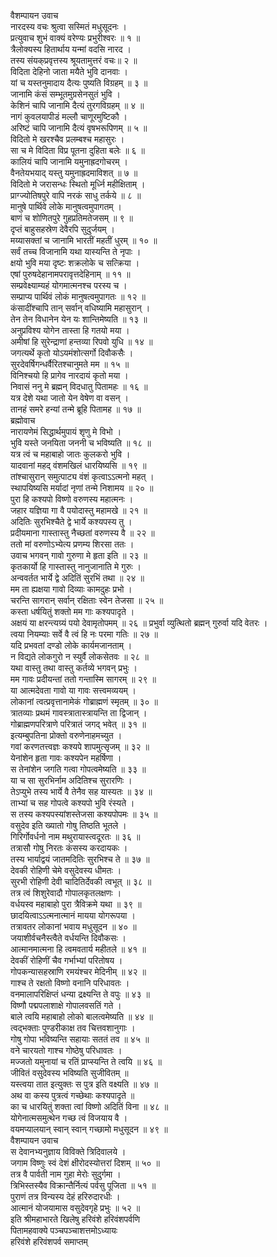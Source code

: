वैशम्पायन उवाच  
नारदस्य वचः श्रुत्वा सस्मितं मधुसूदनः ।  
प्रत्युवाच शुभं वाक्यं वरेण्यः प्रभुरीश्वरः ॥ १ ॥  
त्रैलोक्यस्य हितार्थाय यन्मां वदसि नारद ।  
तस्य संयक्‌प्रवृत्तस्य श्रूयतामुत्तरं वचः॥ २ ॥  
विदिता देहिनो जाता मयैते भुवि दानवाः ।  
यां च यस्तनुमादाय दैत्यः पुष्यति विग्रहम् ॥ ३ ॥  
जानामि कंसं सम्भूतमुग्रसेनसुतं भुवि ।  
केशिनं चापि जानामि दैत्यं तुरगविग्रहम् ॥ ४ ॥  
नागं कुवलयापीडं मल्लौ चाणूरमुष्टिकौ ।  
अरिष्टं चापि जानामि दैत्यं वृषभरूपिणम् ॥ ५ ॥  
विदितो मे खरश्चैव प्रलम्बश्च महासुरः ।  
सा च मे विदिता विप्र पूतना दुहिता बलेः ॥ ६ ॥  
कालियं चापि जानामि यमुनाह्रदगोचरम् ।  
वैनतेयभयाद् यस्तु यमुनाह्रदमाविशत् ॥ ७ ॥  
विदितो मे जरासन्धः स्थितो मूर्ध्नि महीक्षिताम् ।  
प्राग्ज्योतिषपुरे वापि नरकं साधु तर्कये ॥ ८ ॥  
मानुषे पार्थिवे लोके मानुषत्वमुपागतम् ।  
बाणं च शोणितपुरे गुहप्रतिमतेजसम् ॥ ९ ॥  
दृप्तं बाहुसहस्रेण देवैरपि सुदुर्जयम् ।  
मय्यासक्तां च जानामि भारतीं महतीं धुरम् ॥ १० ॥  
सर्वं तच्च विजानामि यथा यास्यन्ति ते नृपाः ।  
क्षयो भुवि मया दृष्टः शक्रलोके च सत्क्रिया ।  
एषां पुरुषदेहानामपरावृत्तदेहिनाम् ॥ ११ ॥  
सम्प्रवेक्ष्याम्यहं योगमात्मनश्च परस्य च ।  
सम्प्राप्य पार्थिवं लोकं मानुषत्वमुपागतः ॥ १२ ॥  
कंसादींश्चापि तान् सर्वान् वधिष्यामि महासुरान् ।  
तेन तेन विधानेन येन यः शान्तिमेष्यति ॥ १३ ॥  
अनुप्रविश्य योगेन तास्ता हि गतयो मया ।  
अमीषां हि सुरेन्द्राणां हन्तव्या रिपवो युधि ॥ १४ ॥  
जगत्यर्थे कृतो योऽयमंशोत्सर्गो दिवौकसैः ।  
सुरदेवर्षिगन्धर्वैरितश्चानुमते मम ॥ १५ ॥  
विनिश्चयो हि प्रागेव नारदायं कृतो मया ।  
निवासं ननु मे ब्रह्मन् विदधातु पितामहः ॥ १६ ॥  
यत्र देशे यथा जातो येन वेषेण वा वसन् ।  
तानहं समरे हन्यां तन्मे ब्रूहि पितामह ॥ १७ ॥  
ब्रह्मोवाच  
नारायणेमं सिद्धार्थमुपायं शृणु मे विभो ।  
भुवि यस्ते जनयिता जननी च भविष्यति ॥ १८ ॥  
यत्र त्वं च महाबाहो जातः कुलकरो भुवि ।  
यादवानां महद् वंशमखिलं धारयिष्यसि ॥ १९ ॥  
तांश्चासुरान् समुत्पाट्य वंशं कृत्वाऽऽत्मनो महत् ।  
स्थापयिष्यसि मर्यादां नृणां तन्मे निशामय ॥ २० ॥  
पुरा हि कश्यपो विष्णो वरुणस्य महात्मनः ।  
जहार यज्ञिया गा वै पयोदास्तु महामखे ॥ २१ ॥  
अदितिः सुरभिश्चैते द्वे भार्ये कश्यपस्य तु ।  
प्रदीयमाना गास्तास्तु नैच्छतां वरुणस्य वै ॥ २२ ॥  
ततो मां वरुणोऽभ्येत्य प्रणम्य शिरसा ततः ।  
उवाच भगवन् गावो गुरुणा मे हृता इति ॥ २३ ॥  
कृतकार्यो हि गास्तास्तु नानुजानाति मे गुरुः ।  
अन्ववर्तत भार्ये द्वे अदितिं सुरभिं तथा ॥ २४ ॥  
मम ता ह्यक्षया गावो दिव्याः कामदुहः प्रभो ।  
चरन्ति सागरान् सर्वान् रक्षिताः स्वेन तेजसा ॥ २५ ॥  
कस्ता धर्षयितुं शक्तो मम गाः कश्यपादृते ।  
अक्षयं या क्षरन्त्यग्र्यं पयो देवामृतोपमम् ॥ २६ ॥
प्रभुर्वा व्युत्थितो ब्रह्मन् गुरुर्वा यदि वेतरः ।  
त्वया नियम्याः सर्वे वै त्वं हि नः परमा गतिः ॥ २७ ॥  
यदि प्रभवतां दण्डो लोके कार्यमजानताम् ।  
न विद्यते लोकगुरो न स्युर्वै लोकसेतवः ॥ २८ ॥  
यथा वास्तु तथा वास्तु कर्तव्ये भगवन् प्रभुः ।  
मम गावः प्रदीयन्तां ततो गन्तास्मि सागरम् ॥ २९ ॥  
या आत्मदेवता गावो या गावः सत्त्वमव्ययम् ।  
लोकानां त्वत्प्रवृत्तानामेकं गोब्राह्मणं स्मृतम् ॥ ३० ॥  
त्रातव्याः प्रथमं गावस्त्रातास्त्रायन्ति ता द्विजान् ।  
गोब्राह्मणपरित्राणे परित्रातं जगद्‌ भवेत् ॥ ३१ ॥  
इत्यम्बुपतिना प्रोक्तो वरुणेनाहमच्युत ।  
गवां करणतत्त्वज्ञः कश्यपे शापमुत्सृजम् ॥ ३२ ॥  
येनांशेन हृता गावः कश्यपेन महर्षिणा ।  
स तेनांशेन जगति गत्वा गोपत्वमेष्यति ॥ ३३ ॥  
या च सा सुरभिर्नाम अदितिश्च सुरारणिः ।  
तेऽप्युभे तस्य भार्ये वै तेनैव सह यास्यतः ॥ ३४ ॥  
ताभ्यां च सह गोपत्वे कश्यपो भुवि रंस्यते ।  
स तस्य कश्यपस्यांशस्तेजसा कश्यपोपमः ॥ ३५ ॥  
वसुदेव इति ख्यातो गोषु तिष्ठति भूतले ।  
गिरिर्गोवर्धनो नाम मथुरायास्त्वदूरतः ॥ ३६ ॥  
तत्रासौ गोषु निरतः कंसस्य करदायकः ।  
तस्य भार्याद्वयं जातमदितिः सुरभिश्च ते ॥ ३७ ॥  
देवकी रोहिणी चेमे वसुदेवस्य धीमतः ।  
सुरभी रोहिणी देवी चादितिर्देवकी त्वभूत् ॥ ३८ ॥  
तत्र त्वं शिशुरेवादौ गोपालकृतलक्षणः ।  
वर्धयस्व महाबाहो पुरा त्रैविक्रमे यथा ॥ ३९ ॥  
छादयित्वाऽऽत्मनात्मानं मायया योगरूपया ।  
तत्रावतर लोकानां भवाय मधुसूदन ॥ ४० ॥  
जयाशीर्वचनैस्त्वैते वर्धयन्ति दिवौकसः ।  
आत्मानमात्मना हि त्वमवतार्य महीतले ॥ ४१ ॥  
देवकीं रोहिणीं चैव गर्भाभ्यां परितोषय ।  
गोपकन्यासहस्राणि रमयंश्चर मेदिनीम् ॥ ४२ ॥  
गाश्च ते रक्षतो विष्णो वनानि परिधावतः ।  
वनमालापरिक्षिप्तं धन्या द्रक्ष्यन्ति ते वपुः ॥ ४३ ॥  
विष्णौ पद्मपलाशाक्षे गोपालवसतिं गते ।  
बाले त्वयि महाबाहो लोको बालत्वमेष्यति ॥ ४४ ॥  
त्वद्‌भक्ताः पुण्डरीकाक्ष तव चित्तवशानुगाः ।  
गोषु गोपा भविष्यन्ति सहायाः सततं तव ॥ ४५ ॥  
वने चारयतो गाश्च गोष्ठेषु परिधावतः ।  
मज्जतो यमुनायां च रतिं प्राप्स्यन्ति ते त्वयि ॥ ४६ ॥  
जीवितं वसुदेवस्य भविष्यति सुजीवितम् ॥  
यस्त्वया तात इत्युक्तः स पुत्र इति वक्ष्यति ॥ ४७ ॥  
अथ वा कस्य पुत्रत्वं गच्छेथाः कश्यपादृते ॥  
का च धारयितुं शक्ता त्वां विष्णो अदितिं विना ॥ ४८ ॥  
योगेनात्मसमुत्थेन गच्छ त्वं विजयाय वै ।  
वयमप्यालयान् स्वान् स्वान् गच्छामो मधुसूदन ॥ ४९ ॥  
वैशम्पायन उवाच  
स देवानभ्यनुज्ञाय विविक्ते त्रिदिवालये ।  
जगाम विष्णुः स्वं देशं क्षीरोदस्योत्तरां दिशम् ॥ ५० ॥  
तत्र वै पार्वती नाम गुहा मेरोः सुदुर्गमा ।  
त्रिभिस्तस्यैव विक्रान्तैर्नित्यं पर्वसु पूजिता ॥ ५१ ॥  
पुराणं तत्र विन्यस्य देहं हरिरुदारधीः ।  
आत्मानं योजयामास वसुदेवगृहे प्रभुः ॥ ५२ ॥  
इति श्रीमहाभारते खिलेषु हरिवंशे हरिवंशपर्वणि  
पितामहवाक्ये पञ्चपञ्चाशत्तमोऽध्यायः  
हरिवंशे हरिवंशपर्व समाप्तम्
